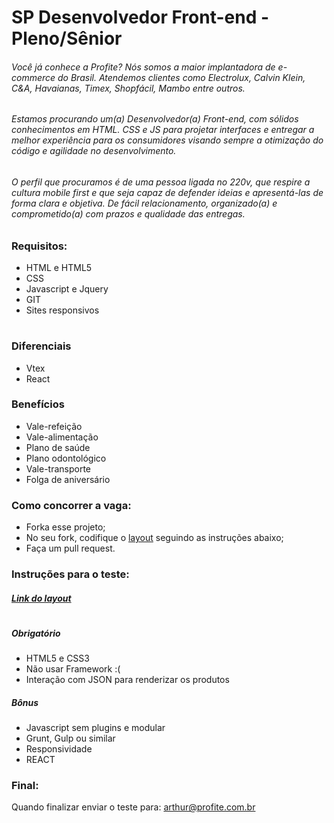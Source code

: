# SP Desenvolvedor Front-end - Pleno/Sênior

###### Você já conhece a Profite? Nós somos a maior implantadora de e-commerce do Brasil. Atendemos clientes como Electrolux, Calvin Klein, C&A, Havaianas, Timex, Shopfácil, Mambo entre outros.

###### Estamos procurando um(a) Desenvolvedor(a) Front-end, com sólidos conhecimentos em HTML. CSS e JS para projetar interfaces e entregar a melhor experiência para os consumidores visando sempre a otimização do código e agilidade no desenvolvimento.

###### O perfil que procuramos é de uma pessoa ligada no 220v, que respire a cultura mobile first e que seja capaz de defender ideias e apresentá-las de forma clara e objetiva. De fácil relacionamento, organizado(a) e comprometido(a) com prazos e qualidade das entregas.


### Requisitos:
* HTML e HTML5
* CSS
* Javascript e Jquery
* GIT
* Sites responsivos

#

### Diferenciais
* Vtex
* React

### Benefícios
*  Vale-refeição
*  Vale-alimentação
*  Plano de saúde
*  Plano odontológico
*  Vale-transporte
*  Folga de aniversário


### Como concorrer a vaga:
* Forka esse projeto;
* No seu fork, codifique o [layout](https://www.figma.com/file/BOZqx8uK9NQ9IxbhVhyung96/Profit-e---Teste-de-Layout?node-id=0%3A1) seguindo as instruções abaixo;
* Faça um pull request.

### Instruções para o teste:

##### [Link do layout](https://www.figma.com/file/BOZqx8uK9NQ9IxbhVhyung96/Profit-e---Teste-de-Layout?node-id=0%3A1)
#
##### Obrigatório
* HTML5 e CSS3
* Não usar Framework :(
* Interação com JSON para renderizar os produtos

##### Bônus
* Javascript sem plugins e modular
* Grunt, Gulp ou similar
* Responsividade
* REACT

### Final:
Quando finalizar enviar o teste para: arthur@profite.com.br

